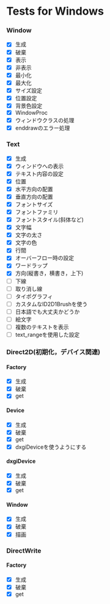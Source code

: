 # Tests for Windows

### Window

- [x] 生成
- [x] 破棄
- [x] 表示
- [x] 非表示
- [x] 最小化
- [x] 最大化
- [x] サイズ設定
- [x] 位置設定
- [x] 背景色設定
- [x] WindowProc
- [x] ウィンドウクラスの処理
- [x] enddrawのエラー処理

### Text

- [x] 生成
- [x] ウィンドウへの表示
- [x] テキスト内容の設定
- [x] 位置
- [x] 水平方向の配置
- [x] 垂直方向の配置
- [x] フォントサイズ
- [x] フォントファミリ
- [x] フォントスタイル(斜体など)
- [x] 文字幅
- [x] 文字の太さ
- [x] 文字の色
- [x] 行間
- [x] オーバーフロー時の設定
- [x] ワードラップ
- [x] 方向(縦書き，横書き，上下)
- [ ] 下線
- [ ] 取り消し線
- [ ] タイポグラフィ
- [ ] カスタムなID2D1Brushを使う
- [ ] 日本語でも大丈夫かどうか
- [ ] 絵文字
- [ ] 複数のテキストを表示
- [ ] text_rangeを使用した設定

### Direct2D(初期化，デバイス関連)

#### Factory

- [x] 生成
- [x] 破棄
- [x] get

#### Device

- [x] 生成
- [x] 破棄
- [x] get
- [x] dxgiDeviceを使うようにする

#### dxgiDevice

- [x] 生成
- [x] 破棄
- [x] get

#### Window

- [x] 生成
- [x] 破棄
- [x] 描画

### DirectWrite

#### Factory

- [x] 生成
- [x] 破棄
- [x] get